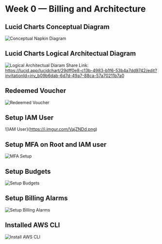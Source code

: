 # Week 0 — Billing and Architecture

## Lucid Charts Conceptual Diagram
![Conceptual Napkin Diagram](https://i.imgur.com/DAft1eH.png)

## Lucid Charts Logical Architectual Diagram
![Logical Architectual Diaram](https://i.imgur.com/vUw6EU1.png)
Share Link: https://lucid.app/lucidchart/29dff0e8-c13b-4983-b1f6-53b4a7dd9742/edit?invitationId=inv_b09b6dab-6d7d-49a7-88ca-57a70211b7a0

## Redeemed Voucher
![Redeemed Voucher](https://i.imgur.com/jgHkmIC.png)

## Setup IAM User
![IAM User}(https://i.imgur.com/VajZNDd.png)

## Setup MFA on Root and IAM user
![MFA Setup](https://i.imgur.com/UX8dK5V.png)

## Setup Budgets
![Setup Budgets](https://i.imgur.com/GH8r3ej.png)

## Setup Billing Alarms
![Setup Billing Alarms](https://i.imgur.com/2uP5QPc.png)

## Installed AWS CLI
![Install AWS CLI](https://i.imgur.com/h9XgkwC.png)
